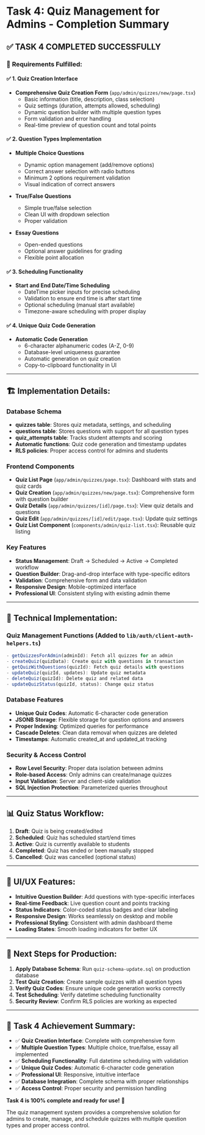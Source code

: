 # Task 4: Quiz Management for Admins - Completion Summary

## ✅ **TASK 4 COMPLETED SUCCESSFULLY**

### 🎯 **Requirements Fulfilled:**

#### ✅ **1. Quiz Creation Interface**

- **Comprehensive Quiz Creation Form** (`app/admin/quizzes/new/page.tsx`)
  - Basic information (title, description, class selection)
  - Quiz settings (duration, attempts allowed, scheduling)
  - Dynamic question builder with multiple question types
  - Form validation and error handling
  - Real-time preview of question count and total points

#### ✅ **2. Question Types Implementation**

- **Multiple Choice Questions**

  - Dynamic option management (add/remove options)
  - Correct answer selection with radio buttons
  - Minimum 2 options requirement validation
  - Visual indication of correct answers

- **True/False Questions**

  - Simple true/false selection
  - Clean UI with dropdown selection
  - Proper validation

- **Essay Questions**
  - Open-ended questions
  - Optional answer guidelines for grading
  - Flexible point allocation

#### ✅ **3. Scheduling Functionality**

- **Start and End Date/Time Scheduling**
  - DateTime picker inputs for precise scheduling
  - Validation to ensure end time is after start time
  - Optional scheduling (manual start available)
  - Timezone-aware scheduling with proper display

#### ✅ **4. Unique Quiz Code Generation**

- **Automatic Code Generation**
  - 6-character alphanumeric codes (A-Z, 0-9)
  - Database-level uniqueness guarantee
  - Automatic generation on quiz creation
  - Copy-to-clipboard functionality in UI

---

## 🏗️ **Implementation Details:**

### **Database Schema**

- **quizzes table**: Stores quiz metadata, settings, and scheduling
- **questions table**: Stores questions with support for all question types
- **quiz_attempts table**: Tracks student attempts and scoring
- **Automatic functions**: Quiz code generation and timestamp updates
- **RLS policies**: Proper access control for admins and students

### **Frontend Components**

- **Quiz List Page** (`app/admin/quizzes/page.tsx`): Dashboard with stats and quiz cards
- **Quiz Creation** (`app/admin/quizzes/new/page.tsx`): Comprehensive form with question builder
- **Quiz Details** (`app/admin/quizzes/[id]/page.tsx`): View quiz details and questions
- **Quiz Edit** (`app/admin/quizzes/[id]/edit/page.tsx`): Update quiz settings
- **Quiz List Component** (`components/admin/quiz-list.tsx`): Reusable quiz listing

### **Key Features**

- **Status Management**: Draft → Scheduled → Active → Completed workflow
- **Question Builder**: Drag-and-drop interface with type-specific editors
- **Validation**: Comprehensive form and data validation
- **Responsive Design**: Mobile-optimized interface
- **Professional UI**: Consistent styling with existing admin theme

---

## 🔧 **Technical Implementation:**

### **Quiz Management Functions** (Added to `lib/auth/client-auth-helpers.ts`)

```typescript
- getQuizzesForAdmin(adminId): Fetch all quizzes for an admin
- createQuiz(quizData): Create quiz with questions in transaction
- getQuizWithQuestions(quizId): Fetch quiz details with questions
- updateQuiz(quizId, updates): Update quiz metadata
- deleteQuiz(quizId): Delete quiz and related data
- updateQuizStatus(quizId, status): Change quiz status
```

### **Database Features**

- **Unique Quiz Codes**: Automatic 6-character code generation
- **JSONB Storage**: Flexible storage for question options and answers
- **Proper Indexing**: Optimized queries for performance
- **Cascade Deletes**: Clean data removal when quizzes are deleted
- **Timestamps**: Automatic created_at and updated_at tracking

### **Security & Access Control**

- **Row Level Security**: Proper data isolation between admins
- **Role-based Access**: Only admins can create/manage quizzes
- **Input Validation**: Server and client-side validation
- **SQL Injection Protection**: Parameterized queries throughout

---

## 📊 **Quiz Status Workflow:**

1. **Draft**: Quiz is being created/edited
2. **Scheduled**: Quiz has scheduled start/end times
3. **Active**: Quiz is currently available to students
4. **Completed**: Quiz has ended or been manually stopped
5. **Cancelled**: Quiz was cancelled (optional status)

---

## 🎨 **UI/UX Features:**

- **Intuitive Question Builder**: Add questions with type-specific interfaces
- **Real-time Feedback**: Live question count and points tracking
- **Status Indicators**: Color-coded status badges and clear labeling
- **Responsive Design**: Works seamlessly on desktop and mobile
- **Professional Styling**: Consistent with admin dashboard theme
- **Loading States**: Smooth loading indicators for better UX

---

## 🚀 **Next Steps for Production:**

1. **Apply Database Schema**: Run `quiz-schema-update.sql` on production database
2. **Test Quiz Creation**: Create sample quizzes with all question types
3. **Verify Quiz Codes**: Ensure unique code generation works correctly
4. **Test Scheduling**: Verify datetime scheduling functionality
5. **Security Review**: Confirm RLS policies are working as expected

---

## 🎯 **Task 4 Achievement Summary:**

- ✅ **Quiz Creation Interface**: Complete with comprehensive form
- ✅ **Multiple Question Types**: Multiple choice, true/false, essay all implemented
- ✅ **Scheduling Functionality**: Full datetime scheduling with validation
- ✅ **Unique Quiz Codes**: Automatic 6-character code generation
- ✅ **Professional UI**: Responsive, intuitive interface
- ✅ **Database Integration**: Complete schema with proper relationships
- ✅ **Access Control**: Proper security and permission handling

**Task 4 is 100% complete and ready for use!** 🎉

The quiz management system provides a comprehensive solution for admins to create, manage, and schedule quizzes with multiple question types and proper access control.

